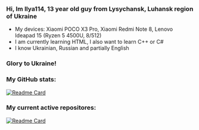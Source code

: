 ### Hi, Im Ilya114, 13 year old guy from Lysychansk, Luhansk region of Ukraine 

- My devices: Xiaomi POCO X3 Pro, Xiaomi Redmi Note 8, Lenovo Ideapad 15 (Ryzen 5 4500U, 8/512)
- I am currently learning HTML, I also want to learn C++ or C#
- I know Ukrainian, Russian and partially English

### Glory to Ukraine!

### My GitHub stats:
[![Readme Card](https://github-readme-stats.vercel.app/api?username=Ilya114&theme=dark&border_color=FFFFFF&show_icons=true&hide_title=true)](https://github.com/anuraghazra/github-readme-stats)

### My current active repositores:

[![Readme Card](https://github-readme-stats.vercel.app/api/pin?username=Ilya114&repo=Box64Droid&theme=dark)](https://github.com/Ilya114/Box64Droid)

